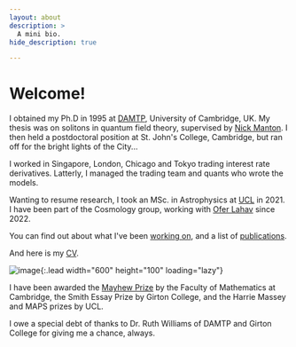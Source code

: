 ```yaml
---
layout: about
description: >
  A mini bio.
hide_description: true

---
```


# Welcome!

<!--author-->

I obtained my Ph.D in 1995 at [DAMTP](https://www.damtp.cam.ac.uk), University of Cambridge, UK. 
My thesis was on solitons in quantum field theory, supervised by 
[Nick Manton](https://www.damtp.cam.ac.uk/research/hep/person/nsm10). 
I then held a postdoctoral position at St. John's College, Cambridge, 
but ran off for the bright lights of the City...

I worked in Singapore, London, Chicago and Tokyo trading interest rate derivatives. Latterly, I managed the trading team and quants who wrote the models. 

Wanting to resume research, I took an MSc. in Astrophysics at [UCL](https://www.ucl.ac.uk/astrophysics/) in 2021. 
I have been part of the Cosmology group, working with [Ofer Lahav](https://www.ucl.ac.uk/astrophysics/professor-ofer-lahav) since 2022.

You can find out about what I've been [working on](/research/), and a list of [publications](/publications). 

And here is my [CV](/assets/CV.pdf).

![image](/assets/img/Hubble_UDF_1.png){:.lead width="600" height="100" loading="lazy"}

I have been awarded the [Mayhew Prize](https://en.wikipedia.org/wiki/Mayhew_Prize) by the Faculty of Mathematics at Cambridge, 
the Smith Essay Prize by Girton College, and the Harrie Massey and MAPS prizes by UCL.

I owe a special debt of thanks to Dr. Ruth Williams of DAMTP and Girton College for giving me a chance, 
always.



